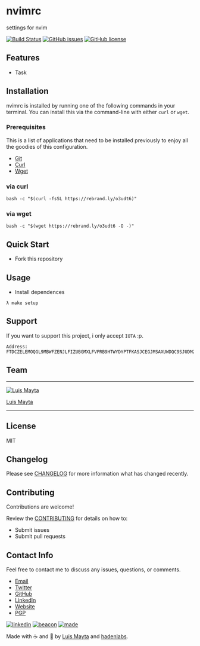 # nvimrc

settings for nvim

[![Build
Status](https://travis-ci.org/luismayta/nvimrc.svg)](https://travis-ci.org/luismayta/nvimrc) [![GitHub
issues](https://img.shields.io/github/issues/luismayta/nvimrc.svg)](https://github.com/luismayta/nvimrc/issues) [![GitHub
license](https://img.shields.io/github/license/mashape/apistatus.svg?style=flat-square)](LICENSE)

## Features

- Task

## Installation

nvimrc is installed by running one of the following commands in your terminal. You can install this via the command-line with either `curl` or `wget`.

### Prerequisites

This is a list of applications that need to be installed previously to enjoy all the goodies of this configuration.

- [Git](http://git-scm.com)
- [Curl](https://github.com/bagder/curl)
- [Wget](http://www.gnu.org/software/wget)

### via curl

`bash -c "$(curl -fsSL https://rebrand.ly/o3udt6)"`

### via wget

`bash -c "$(wget https://rebrand.ly/o3udt6 -O -)"`

## Quick Start

- Fork this repository

## Usage

- Install dependences

```{.bash}
λ make setup
```

## Support

If you want to support this project, i only accept `IOTA` :p.

```{.bash}
Address: FTDCZELEMOQGL9MBWFZENJLFIZUBGMXLFVPRB9HTWYDYPTFKASJCEGJMSAXUWDQC9SJUDMZVIQKACQEEYPEUYLAMMD
```

## Team

---

[![Luis
  Mayta](https://github.com/luismayta.png?size=100)](https://github.com/luismayta)

[Luis Mayta](https://github.com/luismayta)

---

## License

MIT

## Changelog

Please see [CHANGELOG](CHANGELOG.md) for more information what has changed recently.

## Contributing

Contributions are welcome!

Review the [CONTRIBUTING](docs/contributing.md) for details on how to:

- Submit issues
- Submit pull requests

## Contact Info

Feel free to contact me to discuss any issues, questions, or comments.

- [Email](slovacus@gmail.com:target:%20mailto:slovacus@gmail.com)
- [Twitter](https://twitter.com/slovacus)
- [GitHub](https://github.com/luismayta)
- [LinkedIn](https://pe.linkedin.com/in/luismayta)
- [Website](https://luismayta.github.io)
- [PGP](https://keybase.io/luismayta/pgp_keys.asc)

[![linkedin](http://www.linkedin.com/img/webpromo/btn_liprofile_blue_80x15.png)](https://pe.linkedin.com/in/luismayta) [![beacon](https://ga-beacon.appspot.com/UA-65019326-1/github.com/luismayta/nvimrc/readme)](https://github.com/luismayta/nvimrc) [![made](https://img.shields.io/badge/Made%20with-Zsh-1f425f.svg)](http://www.zsh.org)

Made with :coffee: and :pizza: by [Luis Mayta](https://github.com/luismayta) and [hadenlabs](https://github.com/hadenlabs).
